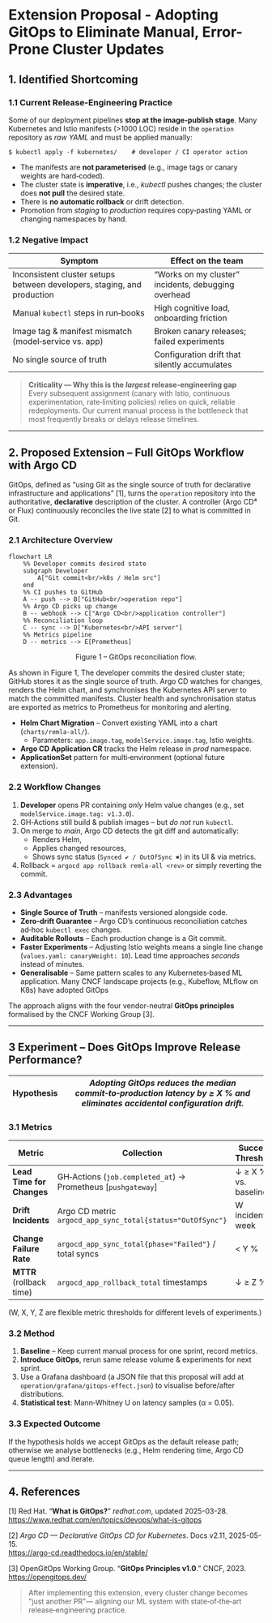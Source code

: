 # Extension Proposal - Adopting **GitOps** to Eliminate Manual, Error-Prone Cluster Updates

## 1. Identified Shortcoming

### 1.1 Current Release-Engineering Practice

Some of our deployment pipelines **stop at the image‑publish stage**. Many Kubernetes and Istio manifests (>1000 LOC) reside in the `operation` repository as *raw YAML* and must be applied manually:

```text
$ kubectl apply -f kubernetes/    # developer / CI operator action
```

- The manifests are **not parameterised** (e.g., image tags or canary weights are hard‑coded).
- The cluster state is **imperative**, i.e., *kubectl* pushes changes; the cluster does **not pull** the desired state.
- There is **no automatic rollback** or drift detection.
- Promotion from *staging* to *production* requires copy‑pasting YAML or changing namespaces by hand.

### 1.2 Negative Impact
| Symptom                                                                 | Effect on the team                                  |
| ----------------------------------------------------------------------- | --------------------------------------------------- |
| Inconsistent cluster setups between developers, staging, and production | “Works on my cluster” incidents, debugging overhead |
| Manual `kubectl` steps in run‑books                                     | High cognitive load, onboarding friction            |
| Image tag & manifest mismatch (model‑service vs. app)                   | Broken canary releases; failed experiments          |
| No single source of truth                                               | Configuration drift that silently accumulates       |

> **Criticality — Why this is the *largest* release‑engineering gap**  
> Every subsequent assignment (canary with Istio, continuous experimentation, rate‑limiting policies) relies on quick, reliable redeployments.  Our current manual process is the bottleneck that most frequently breaks or delays release timelines.

---

## 2. Proposed Extension – Full **GitOps** Workflow with Argo CD

GitOps, defined as “using Git as the single source of truth for declarative infrastructure and applications” [1], turns the `operation` repository into the authoritative, **declarative** description of the cluster. A controller (Argo CD⁴ or Flux) continuously reconciles the live state [2] to what is committed in Git.

### 2.1 Architecture Overview

```mermaid
flowchart LR
    %% Developer commits desired state
    subgraph Developer
        A["Git commit<br/>k8s / Helm src"]
    end
    %% CI pushes to GitHub
    A -- push --> B["GitHub<br/>operation repo"]
    %% Argo CD picks up change
    B -- webhook --> C["Argo CD<br/>application controller"]
    %% Reconciliation loop
    C -- sync --> D["Kubernetes<br/>API server"]
    %% Metrics pipeline
    D -- metrics --> E[Prometheus]
```
<div align="center">Figure 1 – GitOps reconciliation flow.</div>

As shown in Figure 1, The developer commits the desired cluster state; GitHub stores it as the single source of truth. Argo CD watches for changes, renders the Helm chart, and synchronises the Kubernetes API server to match the committed manifests. Cluster health and synchronisation status are exported as metrics to Prometheus for monitoring and alerting.

- **Helm Chart Migration** – Convert existing YAML into a chart (`charts/remla-all/`).
  - Parameters: `app.image.tag`, `modelService.image.tag`, Istio weights.
- **Argo CD Application CR** tracks the Helm release in *prod* namespace.
- **ApplicationSet** pattern for multi‑environment (optional future extension).

### 2.2 Workflow Changes

1. **Developer** opens PR containing *only* Helm value changes (e.g., set `modelService.image.tag: v1.3.0`).
2. GH‑Actions still build & publish images – but *do not* run `kubectl`.
3. On merge to *main*, Argo CD detects the git diff and automatically:
   - Renders Helm,
   - Applies changed resources,
   - Shows sync status (`Synced ✔︎ / OutOfSync ✖︎`) in its UI & via metrics.
4. Rollback = `argocd app rollback remla-all <rev>` or simply reverting the commit.

### 2.3 Advantages

- **Single Source of Truth** – manifests versioned alongside code.
- **Zero‑drift Guarantee** – Argo CD’s continuous reconciliation catches ad‑hoc `kubectl exec` changes.
- **Auditable Rollouts** – Each production change is a Git commit.
- **Faster Experiments** – Adjusting Istio weights means a single line change (`values.yaml: canaryWeight: 10`).  Lead time approaches *seconds* instead of minutes.
- **Generalisable** – Same pattern scales to any Kubernetes‑based ML application. Many CNCF landscape projects (e.g., Kubeflow, MLflow on K8s) have adopted GitOps

The approach aligns with the four vendor-neutral **GitOps principles** formalised by the CNCF Working Group [3].

---

## 3 Experiment – Does GitOps Improve Release Performance?

| Hypothesis | *Adopting GitOps reduces the **median commit‑to‑production latency** by ≥ X % and eliminates accidental configuration drift.* |
| ---------- |-------------------------------------------------------------------------------------------------------------------------------|

### 3.1 Metrics

| Metric                    | Collection                                                   | Success Threshold    |
| ------------------------- | ------------------------------------------------------------ |----------------------|
| **Lead Time for Changes** | GH‑Actions (`job.completed_at`) → Prometheus [`pushgateway`] | ↓ ≥ X % vs. baseline |
| **Drift Incidents**       | Argo CD metric `argocd_app_sync_total{status="OutOfSync"}`   | W incidents / week   |
| **Change Failure Rate**   | `argocd_app_sync_total{phase="Failed"}` / total syncs        | < Y %                |
| **MTTR** (rollback time)  | `argocd_app_rollback_total` timestamps                       | ↓ ≥ Z %              |

(W, X, Y, Z are flexible metric thresholds for different levels of experiments.)

### 3.2 Method

1. **Baseline** – Keep current manual process for one sprint, record metrics.
2. **Introduce GitOps**, rerun same release volume & experiments for next sprint.
3. Use a Grafana dashboard (a JSON file that this proposal will add at `operation/grafana/gitops-effect.json`) to visualise before/after distributions.
4. **Statistical test**: Mann‑Whitney U on latency samples (α = 0.05).

### 3.3 Expected Outcome

If the hypothesis holds we accept GitOps as the default release path; otherwise we analyse bottlenecks (e.g., Helm rendering time, Argo CD queue length) and iterate.

---

## 4. References

[1] Red Hat. “**What is GitOps?**” *redhat.com*, updated 2025-03-28.  
<https://www.redhat.com/en/topics/devops/what-is-gitops>

[2] *Argo CD — Declarative GitOps CD for Kubernetes*. Docs v2.11, 2025-05-15.  
<https://argo-cd.readthedocs.io/en/stable/>

[3] OpenGitOps Working Group. “**GitOps Principles v1.0**.” CNCF, 2023.  
<https://opengitops.dev/>

> After implementing this extension, every cluster change becomes "just another PR"— aligning our ML system with state‑of‑the‑art release‑engineering practice.